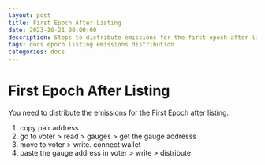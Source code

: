 ```yaml
---
layout: post
title: First Epoch After Listing
date: 2023-10-21 00:00:00
description: Steps to distribute emissions for the first epoch after listing your token.
tags: docs epoch listing emissions distribution
categories: docs
---
```


# First Epoch After Listing
You need to distribute the emissions for the First Epoch after listing.

1. copy pair address
2. go to voter > read > gauges > get the gauge addresss
3. move to voter > write. connect wallet
4. paste the gauge address in voter > write > distribute